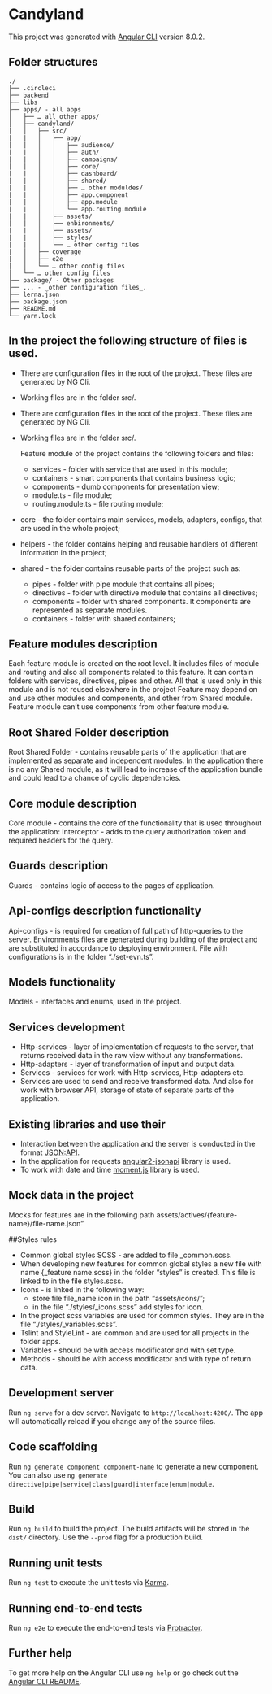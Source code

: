 # Candyland

This project was generated with [Angular CLI](https://github.com/angular/angular-cli) version 8.0.2.

##  Folder structures
    ./
    ├── .circleci
    ├── backend 
    ├── libs 
    ├── apps/ - all apps
    │   ├── … all other apps/
    │   ├── candyland/
    |   │   ├── src/
    |   |   │   ├── app/
    |   |   │   │   ├── audience/
    |   |   │   │   ├── auth/
    |   |   │   │   ├── campaigns/
    |   |   │   │   ├── core/
    |   |   │   │   ├── dashboard/
    |   |   │   │   ├── shared/
    |   |   │   │   ├── … other moduldes/
    |   |   │   │   ├── app.component
    |   |   │   │   ├── app.module
    |   |   │   │   └── app.routing.module
    |   |   │   ├── assets/
    |   |   │   ├── enbironments/
    |   |   │   ├── assets/
    |   |   │   ├── styles/
    |   |   │   └── … other config files
    |   │   ├── coverage
    |   │   ├── e2e
    |   │   └── … other config files
    │   └── … other config files
    ├── package/ - Other packages
    ├── ... - _other configuration files_.
    ├── lerna.json
    ├── package.json
    ├── README.md
    └── yarn.lock

## In the project the following structure of files is used.

- There are configuration files in the root of the project. These files are generated by NG Cli.
- Working files are in the folder src/.

- There are configuration files in the root of the project. These files are generated by NG Cli.
- Working files are in the folder src/.

    Feature module of the project contains the following folders and files:

    - services - folder with service that are used in this module; 
    - containers - smart components that contains business logic;
    - components - dumb components for presentation view; 
    - module.ts - file module;
    - routing.module.ts - file routing module;

- core - the folder contains main services, models, adapters, configs, that are used in the whole project;
- helpers - the folder contains helping and reusable handlers of different information in the project;
- shared - the folder contains reusable parts of the project such as:
    - pipes - folder with pipe module that contains all pipes;
    - directives - folder with directive module that contains all directives;
    -  components - folder with shared components. It components are represented as separate modules.
    -  containers - folder with shared containers;

## Feature modules description

Each feature module is created on the root level. It includes files of module and routing and also all components related to this feature. It can contain folders with services, directives, pipes and other. All that is used only in this module and is not reused elsewhere in the project  Feature may depend on and use other modules and components, and other from Shared module.
Feature module can’t use components from other feature module.

## Root Shared Folder description

Root Shared Folder - contains reusable parts of the application that are implemented as separate and independent modules.
In the application there is no any Shared module, as it will lead to increase of the application bundle and could lead to a chance of cyclic dependencies.

## Core module description

Core module - contains the core of the functionality that is used throughout the application:
Interceptor -  adds to the query authorization token and required headers for the query.

## Guards description

Guards - contains logic of access to the pages of application.

## Api-configs description functionality

Api-configs - is required for creation of full path of http-queries to the server.
Environments files are generated during building of the project and are substituted in accordance to deploying environment. File with configurations is in the folder  “./set-evn.ts”. 

## Models functionality

Models - interfaces and enums, used in the project.

## Services development

- Http-services - layer of implementation of requests to the server, that returns received data in the raw view without any transformations.
- Http-adapters - layer of transformation of input and output data.
- Services - services for work with Http-services, Http-adapters etc.
- Services are used to send and receive transformed data.
And also for work with browser API, storage of state of separate parts of the application. 

## Existing libraries and use their
- Interaction between the application and the server is conducted in the format [JSON:API](https://jsonapi.org/).
- In the application for requests [angular2-jsonapi](https://github.com/ghidoz/angular2-jsonapi) library is used.
- To work with date and time [moment.js](https://momentjs.com/) library is used.

## Mock data in the project
Mocks for features are in the following path assets/actives/{feature-name}/file-name.json”

##Styles rules
- Common global styles SCSS - are added to file _common.scss.
- When developing new features for common global styles a new file with name {_feature name.scss} in the folder “styles”  is created. This file is linked to in the file styles.scss.
- Icons - is linked in the following way:
    -  store file file_name.icon in the path “assets/icons/”;
    - in the file “./styles/_icons.scss” add styles for icon.
- In the project scss variables are used for common styles. They are in the file  “./styles/_variables.scss”.
- Tslint and StyleLint - are common and are used for all projects in the folder apps.
- Variables - should be with access modificator and with set type.
- Methods - should be with access modificator and with type of return data.

## Development server

Run `ng serve` for a dev server. Navigate to `http://localhost:4200/`. The app will automatically reload if you change any of the source files.

## Code scaffolding

Run `ng generate component component-name` to generate a new component. You can also use `ng generate directive|pipe|service|class|guard|interface|enum|module`.

## Build

Run `ng build` to build the project. The build artifacts will be stored in the `dist/` directory. Use the `--prod` flag for a production build.

## Running unit tests

Run `ng test` to execute the unit tests via [Karma](https://karma-runner.github.io).

## Running end-to-end tests

Run `ng e2e` to execute the end-to-end tests via [Protractor](http://www.protractortest.org/).

## Further help

To get more help on the Angular CLI use `ng help` or go check out the [Angular CLI README](https://github.com/angular/angular-cli/blob/master/README.md).
